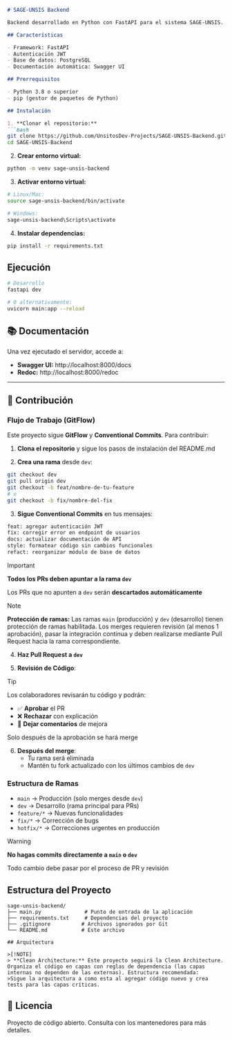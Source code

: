 ```markdown
# SAGE-UNSIS Backend

Backend desarrollado en Python con FastAPI para el sistema SAGE-UNSIS.

## Características

- Framework: FastAPI
- Autenticación JWT  
- Base de datos: PostgreSQL
- Documentación automática: Swagger UI

## Prerrequisitos

- Python 3.8 o superior
- pip (gestor de paquetes de Python)

## Instalación

1. **Clonar el repositorio:**
```bash
git clone https://github.com/UnsitosDev-Projects/SAGE-UNSIS-Backend.git
cd SAGE-UNSIS-Backend
```

2. **Crear entorno virtual:**
```bash
python -m venv sage-unsis-backend
```

3. **Activar entorno virtual:**
```bash
# Linux/Mac:
source sage-unsis-backend/bin/activate

# Windows:
sage-unsis-backend\Scripts\activate
```

4. **Instalar dependencias:**
```bash
pip install -r requirements.txt
```

## Ejecución

```bash
# Desarrollo
fastapi dev

# O alternativamente:
uvicorn main:app --reload
```

## 📚 Documentación

Una vez ejecutado el servidor, accede a:

- **Swagger UI:** http://localhost:8000/docs
- **Redoc:** http://localhost:8000/redoc

---

## 👥 Contribución

### Flujo de Trabajo (GitFlow)

Este proyecto sigue **GitFlow** y **Conventional Commits**. Para contribuir:

1. **Clona el repositorio** y sigue los pasos de instalación del README.md

2. **Crea una rama** desde `dev`:

```bash
git checkout dev
git pull origin dev
git checkout -b feat/nombre-de-tu-feature
# o
git checkout -b fix/nombre-del-fix
```

3. **Sigue Conventional Commits** en tus mensajes:

```bash
feat: agregar autenticación JWT
fix: corregir error en endpoint de usuarios  
docs: actualizar documentación de API
style: formatear código sin cambios funcionales
refact: reorganizar módulo de base de datos
```

>[!IMPORTANT]
> **Todos los PRs deben apuntar a la rama `dev`**
>
> Los PRs que no apunten a `dev` serán **descartados automáticamente**

>[!NOTE]
> **Protección de ramas:** Las ramas `main` (producción) y `dev` (desarrollo) tienen protección de ramas habilitada. Los merges requieren revisión (al menos 1 aprobación), pasar la integración continua y deben realizarse mediante Pull Request hacia la rama correspondiente.

4. **Haz Pull Request a `dev`**

5. **Revisión de Código**:

>[!TIP]
> Los colaboradores revisarán tu código y podrán:
> - ✅ **Aprobar** el PR
> - ❌ **Rechazar** con explicación
> - 💬 **Dejar comentarios** de mejora
>
> Solo después de la aprobación se hará merge

6. **Después del merge**:
   - Tu rama será eliminada
   - Mantén tu fork actualizado con los últimos cambios de `dev`

### Estructura de Ramas

- `main` → Producción (solo merges desde `dev`)
- `dev` → Desarrollo (rama principal para PRs)
- `feature/*` → Nuevas funcionalidades
- `fix/*` → Corrección de bugs
- `hotfix/*` → Correcciones urgentes en producción

>[!WARNING]
> **No hagas commits directamente a `main` o `dev`**
>
> Todo cambio debe pasar por el proceso de PR y revisión

## Estructura del Proyecto

```
sage-unsis-backend/
├── main.py              # Punto de entrada de la aplicación
├── requirements.txt     # Dependencias del proyecto
├── .gitignore          # Archivos ignorados por Git
└── README.md           # Este archivo

## Arquitectura

>[!NOTE]
> **Clean Architecture:** Este proyecto seguirá la Clean Architecture. Organiza el código en capas con reglas de dependencia (las capas internas no dependen de las externas). Estructura recomendada:
>Sigue la arquitectura a como esta al agregar código nuevo y crea tests para las capas críticas.
```

## 📝 Licencia

Proyecto de código abierto. Consulta con los mantenedores para más detalles.
```